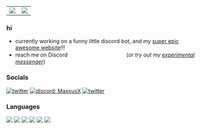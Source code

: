 <p align="center">
<table>
  <tr>
    <td align="center" style="padding=0;width=50%;">
      <a href="#!"><img src="https://github-readme-stats.vercel.app/api/?username=maxxusx&title_color=4F8CC9&text_color=9f9f9f&show_icons=true&bg_color=00000000&hide_border=true&icon_color=4F8CC9&hide_title=true&count_private=true" /></a>
    </td>
    <td align="center" style="padding=0;width=50%;">
      <a href="#!"><img src="https://github-readme-stats.vercel.app/api/top-langs/?username=maxxusx&title_color=4F8CC9&text_color=9f9f9f&layout=compact&show_icons=true&bg_color=00000000&hide_border=true&icon_color=00000000&count_private=true" /></a>
    </td>
  </tr>
</table>
</p>

### hi

- currently working on a funny little discord bot, and my [super epic awesome website](https://maxxus.pages.dev)!!!
- reach me on Discord ㅤ ㅤ ㅤ ㅤ ㅤ ㅤ ㅤ ㅤ ㅤ (*or try out my* [*experimental messenger*](https://maxxus.pages.dev/message))

### Socials
<a href="https://twitter.com/MaxxusYT2"><img src="https://img.shields.io/badge/twitter-blue?style=for-the-badge&logo=twitter" alt="twitter"></a>
<a href="https://discord.gg/"><img src="https://img.shields.io/badge/maxxusx-darkblue?style=for-the-badge&logo=discord" alt="discord: MaxxusX"></a>
<a href="https://www.youtube.com/@MaxxusX"><img src="https://img.shields.io/badge/youtube-darkred?style=for-the-badge&logo=youtube" alt="twitter"></a>

### Languages
<a href=""><img src="https://img.shields.io/badge/Markdown-000000?style=for-the-badge&logo=markdown&logoColor=white"></a>
<a href="#!"><img src="https://img.shields.io/badge/Luau-2C2D72?style=for-the-badge&logo=lua&logoColor=white"></a>
<a href="#!"><img src="https://img.shields.io/badge/HTML5-E34F26?style=for-the-badge&logo=html5&logoColor=white"></a>
<a href="#!"><img src="https://img.shields.io/badge/CSS-239120?&style=for-the-badge&logo=css3&logoColor=white"></a>
<a href="#!"><img src="https://img.shields.io/badge/JavaScript-F7DF1E?style=for-the-badge&logo=javascript&logoColor=black"></a>
<a href="#!"><img src="https://img.shields.io/badge/python-darkblue?style=for-the-badge&logo=python&logoColor=DCE206"></a>
